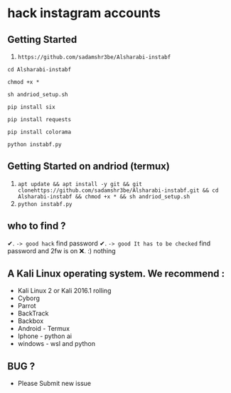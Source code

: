  # hack instagram accounts
## Getting Started
1. ``` https://github.com/sadamshr3be/Alsharabi-instabf ```

``` cd Alsharabi-instabf ```

``` chmod +x * ```


``` sh andriod_setup.sh ```

``` pip install six ```

``` pip install requests ```

``` pip install colorama ```

``` python instabf.py ```
## Getting Started on andriod (termux)
1. ```apt update && apt install -y git && git clonehttps://github.com/sadamshr3be/Alsharabi-instabf.git && cd Alsharabi-instabf && chmod +x * && sh andriod_setup.sh```
2. ```python instabf.py```

## who to find ?
✔. ```-> good hack``` find password
✔. ```-> good It has to be checked``` find password and 2fw is on
❌. :) nothing 

## A Kali Linux operating system. We recommend :
- Kali Linux 2 or Kali 2016.1 rolling 
- Cyborg
- Parrot 
- BackTrack 
- Backbox  
- Android - Termux
- Iphone - python ai 
- windows - wsl and python
## BUG ? 
- Please Submit new issue 


